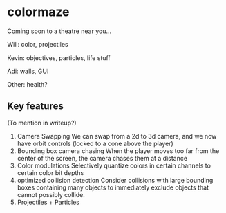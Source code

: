 # colormaze

Coming soon to a theatre near you...

Will: color, projectiles

Kevin: objectives, particles, life stuff

Adi: walls, GUI

Other: health?




## Key features
(To mention in writeup?)

1. Camera Swapping
    We can swap from a 2d to 3d camera, and we now have orbit controls
    (locked to a cone above the player)
2. Bounding box camera chasing
    When the player moves too far from the center of the screen, the
    camera chases them at a distance
3. Color modulations
    Selectively quantize colors in certain channels to certain color bit depths
4. optimized collision detection
      Consider collisions with large bounding boxes containing many objects to
      immediately exclude objects that cannot possibly collide.
5. Projectiles + Particles

